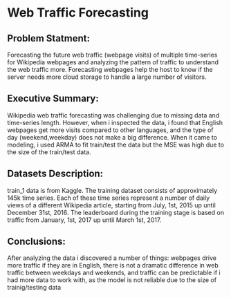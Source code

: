 # Web Traffic Forecasting

## Problem Statment:

Forecasting the future web traffic (webpage visits) of multiple time-series for Wikipedia webpages and analyzing the pattern of traffic to understand the web traffic more. Forecasting webpages help the host to know if the server needs more cloud storage to handle a large number of visitors.

## Executive Summary:

Wikipedia web traffic forecasting was challenging due to missing data and time-series length. However, when i inspected the data, i found that English webpages get more visits compared to other languages, and the type of day (weekend,weekday) does not make a big difference. When it came to modeling, i used ARMA to fit train/test the data but the MSE was high due to the size of the train/test data.

## Datasets Description:

train_1 data is from Kaggle. The training dataset consists of approximately 145k time series. Each of these time series represent a number of daily views of a different Wikipedia article, starting from July, 1st, 2015 up until December 31st, 2016. The leaderboard during the training stage is based on traffic from January, 1st, 2017 up until March 1st, 2017.

## Conclusions:

After analyzing the data i discovered a number of things: webpages drive more traffic if they are in English, there is not a dramatic difference in web traffic between weekdays and weekends, and traffic can be predictable if i had more data to work with, as the model is not reliable due to the size of trainig/testing data
